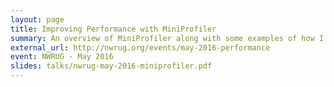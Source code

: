 ```yaml
---
layout: page
title: Improving Performance with MiniProfiler
summary: An overview of MiniProfiler along with some examples of how I've used it to improve performance on a couple of projects.
external_url: http://nwrug.org/events/may-2016-performance
event: NWRUG - May 2016
slides: talks/nwrug-may-2016-miniprofiler.pdf
---
```

